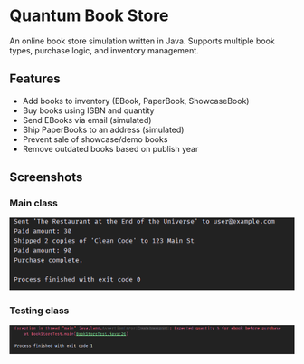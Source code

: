 # Quantum Book Store

An online book store simulation written in Java. Supports multiple book types, purchase logic, and inventory management.

## Features

- Add books to inventory (EBook, PaperBook, ShowcaseBook)
- Buy books using ISBN and quantity
- Send EBooks via email (simulated)
- Ship PaperBooks to an address (simulated)
- Prevent sale of showcase/demo books
- Remove outdated books based on publish year


## Screenshots

### Main class
![Main class run](assets/image.png)



### Testing class
![test class run](assets/image2.png)



